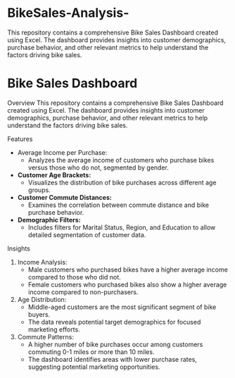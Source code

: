# BikeSales-Analysis-
This repository contains a comprehensive Bike Sales Dashboard created using Excel. The dashboard provides insights into customer demographics, purchase behavior, and other relevant metrics to help understand the factors driving bike sales.


# Bike Sales Dashboard

 Overview
This repository contains a comprehensive Bike Sales Dashboard created using Excel. The dashboard provides insights into customer demographics, purchase behavior, and other relevant metrics to help understand the factors driving bike sales.

 Features
- Average Income per Purchase:
  - Analyzes the average income of customers who purchase bikes versus those who do not, segmented by gender.
- **Customer Age Brackets:**
  - Visualizes the distribution of bike purchases across different age groups.
- **Customer Commute Distances:**
  - Examines the correlation between commute distance and bike purchase behavior.
- **Demographic Filters:**
  - Includes filters for Marital Status, Region, and Education to allow detailed segmentation of customer data.

 Insights
1. Income Analysis:
   - Male customers who purchased bikes have a higher average income compared to those who did not.
   - Female customers who purchased bikes also show a higher average income compared to non-purchasers.
2. Age Distribution:
   - Middle-aged customers are the most significant segment of bike buyers.
   - The data reveals potential target demographics for focused marketing efforts.
3. Commute Patterns:
   - A higher number of bike purchases occur among customers commuting 0-1 miles or more than 10 miles.
   - The dashboard identifies areas with lower purchase rates, suggesting potential marketing opportunities.
